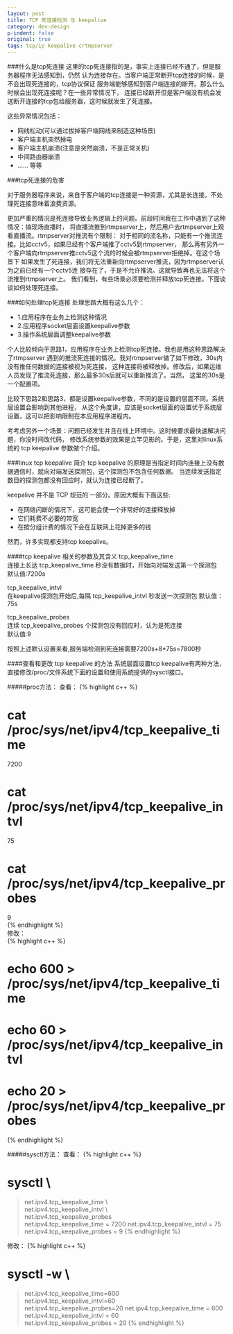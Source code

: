 ```yaml
---
layout: post                               
title: TCP 死连接检测 与 keepalive                
category: dev-design                       
p-indent: false                            
original: true                             
tags: tcp/ip keepalive crtmpserver
---
```


###什么是tcp死连接
这里的tcp死连接指的是，事实上连接已经不通了，但是服务器程序无法感知到，仍然
认为连接存在。当客户端正常断开tcp连接的时候，是不会出现死连接的，tcp协议保证
服务端能够感知到客户端连接的断开。那么什么时候会出现死连接呢？在一些异常情况下，
连接已经断开但是客户端没有机会发送断开连接的tcp包给服务器，这时候就发生了死连接。

这些异常情况包括： 

- 网线松动(可以通过拔掉客户端网线来制造这种场景) 
- 客户端主机突然掉电
- 客户端主机崩溃(注意是突然崩溃，不是正常关机)
- 中间路由器崩溃
- ...... 等等

###tcp死连接的危害

对于服务器程序来说，来自于客户端的tcp连接是一种资源，尤其是长连接。不处理死连接意味着浪费资源。

更加严重的情况是死连接导致业务逻辑上的问题。前段时间我在工作中遇到了这种情况：搞现场直播时，
将直播流推到rtmpserver上，然后用户去rtmpserver上观看直播流。rtmpserver对推流有个限制：
对于相同的流名称，只能有一个推流连接。比如cctv5，如果已经有个客户端推了cctv5到rtmpserver，
那么再有另外一个客户端向rtmpserver推cctv5这个流的时候会被rtmpserver拒绝掉。在这个场景下
如果发生了死连接，我们将无法重新向rtmpserver推流，因为rtmpserver认为之前已经有一个cctv5连
接存在了，于是不允许推流。这就导致再也无法将这个流推到rtmpserver上。
我们看到，有些场景必须要检测并释放tcp死连接。下面谈谈如何处理死连接。                  
                                                                    

###如何处理tcp死连接
处理思路大概有这么几个：  

- 1.应用程序在业务上检测这种情况        
- 2.应用程序socket层面设置keepalive参数  
- 3.操作系统层面调整keepalive参数  

个人比较倾向于思路1，应用程序在业务上检测tcp死连接。我也是用这种思路解决了rtmpserver 
遇到的推流死连接的情况。我对rtmpserver做了如下修改，30s内没有推任何数据的连接被视为死连接，
这种连接将被释放掉。修改后，如果运维人员发现了推流死连接，那么最多30s后就可以重新推流了。当然，
这里的30s是一个配置项。

比较下思路2和思路3，都是设置keepalive参数，不同的是设置的层面不同。系统层设置会影响到其他进程，
从这个角度讲，应该是socket层面的设置优于系统层设置，这可以把影响限制在本应用程序进程内。

考考虑另外一个场景：问题已经发生并且在线上环境中。这时候要求最快速解决问题，你没时间改代码，
修改系统参数的效果是立竿见影的。于是，这里对linux系统的 tcp keepalive 参数做个介绍。

###linux tcp keepalive 简介
tcp keepalive 的原理是当指定时间内连接上没有数据通信时，就向对端发送探测包，这个探测包不包含任何数据。
当连续发送指定数目的探测包都没有回应时，就认为连接已经断了。

keepalive 并不是 TCP 规范的 一部分。原因大概有下面这些:    
                      
- 在网络闪断的情况下，这可能会使一个非常好的连接释放掉
- 它们耗费不必要的带宽                  
- 在按分组计费的情况下会在互联网上花掉更多的钱

然而，许多实现都支持tcp keepalive。   

####tcp keepalive 相关的参数及其含义
tcp_keepalive_time  
连接上长达 tcp_keepalive_time 秒没有数据时，开始向对端发送第一个探测包                                                                                      
默认值:7200s                

tcp_keepalive_intvl            
在keepalive探测包开始后,每隔 tcp_keepalive_intvl 秒发送一次探测包
默认值：75s                                                                           
                                                                            
tcp_keepalive_probes                                                        
连续 tcp_keepalive_probes 个探测包没有回应时，认为是死连接                                   
默认值:9                                                                       
                                                                                                                                     
按照上述默认设置来看,服务端检测到死连接需要7200s+8*75s=7800秒  

####查看和更改 tcp keepalive 的方法
系统层面设置tcp keepalive有两种方法，直接修改/proc/文件系统下面的设置和使用系统提供的sysctl接口。

#####proc方法：
  查看：
  {% highlight c++ %}
  # cat /proc/sys/net/ipv4/tcp_keepalive_time
  7200
  # cat /proc/sys/net/ipv4/tcp_keepalive_intvl 
  75
  # cat /proc/sys/net/ipv4/tcp_keepalive_probes
  9    
  {% endhighlight %}     
  修改：   
  {% highlight c++ %}
  # echo 600 > /proc/sys/net/ipv4/tcp_keepalive_time
  # echo 60 > /proc/sys/net/ipv4/tcp_keepalive_intvl
  # echo 20 > /proc/sys/net/ipv4/tcp_keepalive_probes
  {% endhighlight %}
    
#####sysctl方法：
  查看：
  {% highlight c++ %} 
  # sysctl \                          
  > net.ipv4.tcp_keepalive_time \   
  > net.ipv4.tcp_keepalive_intvl \  
  > net.ipv4.tcp_keepalive_probes   
  net.ipv4.tcp_keepalive_time = 7200
  net.ipv4.tcp_keepalive_intvl = 75 
  net.ipv4.tcp_keepalive_probes = 9 
  {% endhighlight %}
    
  修改：
  {% highlight c++ %} 
  # sysctl -w \                        
  > net.ipv4.tcp_keepalive_time=600 \
  > net.ipv4.tcp_keepalive_intvl=60 \
  > net.ipv4.tcp_keepalive_probes=20 
  net.ipv4.tcp_keepalive_time = 600  
  net.ipv4.tcp_keepalive_intvl = 60  
  net.ipv4.tcp_keepalive_probes = 20 
  {% endhighlight %}
